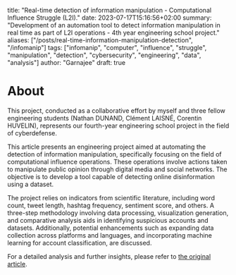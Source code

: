 title: "Real-time detection of information manipulation - Computational Influence Struggle (L2I)."
date: 2023-07-17T15:16:56+02:00
summary: "Development of an automation tool to detect information manipulation in real time as part of L2I operations - 4th year engineering school project."
aliases: ["/posts/real-time-information-manipulation-detection", "/infomanip"]
tags: ["infomanip", "computer", "influence", "struggle", "manipulation", "detection", "cybersecurity", "engineering", "data", "analysis"]
author: "Garnajee"
draft: true

# About

This project, conducted as a collaborative effort by myself and three fellow engineering students (Nathan DUNAND, Clément LAISNÉ, Corentin HUVELIN), represents our fourth-year engineering school project in the field of cyberdefense.

This article presents an engineering project aimed at automating the detection of information manipulation, specifically focusing on the field of computational influence operations. These operations involve actions taken to manipulate public opinion through digital media and social networks. The objective is to develop a tool capable of detecting online disinformation using a dataset.

The project relies on indicators from scientific literature, including word count, tweet length, hashtag frequency, sentiment score, and others. A three-step methodology involving data processing, visualization generation, and comparative analysis aids in identifying suspicious accounts and datasets. Additionally, potential enhancements such as expanding data collection across platforms and languages, and incorporating machine learning for account classification, are discussed.

For a detailed analysis and further insights, please refer to [the original article](https://nathan-out.github.io/posts/automatiser-la-detection-de-la-manipulation-de-linformation-en-cas-reel/).

